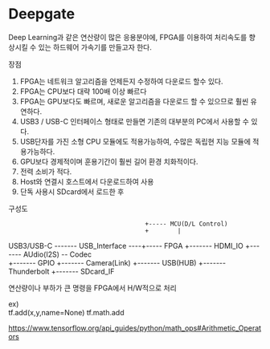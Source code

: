 # Deepgate


  Deep Learning과 같은 연산량이 많은 응용분야에,  FPGA를 이용하여 처리속도를 향상시킬 수 있는 하드웨어 가속기를 만들고자 한다.
  
  장점
  1. FPGA는  네트워크 알고리즘을 언제든지 수정하여 다운로드 할수 있다.
  2. FPGA는 CPU보다 대략 100배 이상 빠르다
  3. FPGA는 GPU보다도 빠르며, 새로운 알고리즘을 다운로드 할 수 있으므로 훨씬 유연하다.
  4. USB3 / USB-C 인터페이스 형태로 만들면 기존의 대부분의 PC에서 사용할 수 있다.
  5. USB단자를 가진 소형 CPU 모듈에도 적용가능하여, 수많은 독립현 지능 모듈에 적용가능하다.
  6. GPU보다 경제적이며 훈용기간이 훨씬 길어 환경 치화적이다.
  7. 전력 소비가 적다.
  8. Host와 연결시 호스트에서 다운로드하여 사용
  9. 단독 사용시 SDcard에서 로드한 후 
  
  
  
  구성도
  
                                          +----- MCU(D/L Control) 
                                          +        |
   USB3/USB-C -------  USB_Interface  ----+----- FPGA
                                                   +-------  HDMI_IO 
                                                   +-------  AUdio(I2S) -- Codec      
                                                   +-------  GPIO
                                                   +-------  Camera(Link)
                                                   +-------  USB(HUB)
                                                   +-------  Thunderbolt
                                                   +-------  SDcard_IF
                                                   
                                                   
                                                   
  연산량이나 부하가 큰 명령을 FPGA에서 H/W적으로 처리                                                
   
  ex)     
       tf.add(x,y,name=None)
       tf.math.add
  
 https://www.tensorflow.org/api_guides/python/math_ops#Arithmetic_Operators
 
 
  

